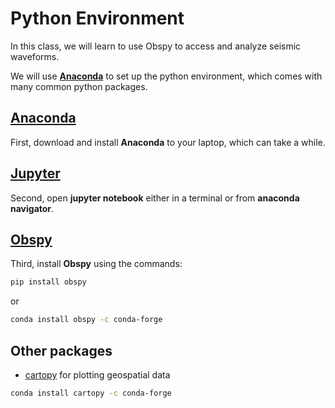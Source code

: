 # Python Environment

In this class, we will learn to use Obspy to access and analyze seismic waveforms. 

We will use **[Anaconda](https://www.anaconda.com/)** to set up the python environment, which comes with many common python packages.

## [Anaconda](https://www.anaconda.com/)

First, download and install **Anaconda** to your laptop, which can take a while.

## [Jupyter](https://jupyter.org/)

Second, open **jupyter notebook** either in a terminal or from **anaconda navigator**.

## [Obspy](https://docs.obspy.org/)

Third, install **Obspy** using the commands:
```bash
pip install obspy
```
or 
```bash
conda install obspy -c conda-forge
```

## Other packages

- [cartopy](https://scitools.org.uk/cartopy/docs/latest/gallery/index.html) for plotting geospatial data 
```bash
conda install cartopy -c conda-forge
```